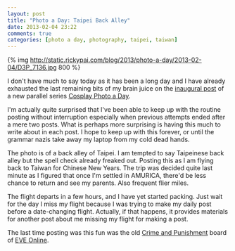 ```yaml
---
layout: post
title: "Photo a Day: Taipei Back Alley"
date: 2013-02-04 23:22
comments: true
categories: [photo a day, photography, taipei, taiwan]
---
```


{% img http://static.rickypai.com/blog/2013/photo-a-day/2013-02-04/D3P_7136.jpg 800 %}

I don't have much to say today as it has been a long day and I have already exhausted the last remaining bits of my brain juice on the [inaugural post](/blog/2013/02/04/cosplay-photo-a-day-hiko-on-stage/) of a new parallel series [Cosplay Photo a Day](/blog/categories/cosplay-photo-a-day/).

I'm actually quite surprised that I've been able to keep up with the routine posting without interruption especially when previous attempts ended after a mere two posts. What is perhaps more surprising is having this much to write about in each post. I hope to keep up with this forever, or until the grammar nazis take away my laptop from my cold dead hands.

The photo is of a back alley of Taipei. I am tempted to say Taipeinese back alley but the spell check already freaked out. Posting this as I am flying back to Taiwan for Chinese New Years. The trip was decided quite last minute as I figured that once I'm settled in AMURICA, there'd be less chance to return and see my parents. Also frequent flier miles.

The flight departs in a few hours, and I have yet started packing. Just wait for the day I miss my flight because I was trying to make my daily post before a date-changing flight. Actually, if that happens, it provides materials for another post about me missing my flight for making a post.

The last time posting was this fun was the old [Crime and Punishment](http://community.eveonline.com/ingameboard.asp?a=channel&channelID=12451) board of [EVE Online](http://www.eveonline.com/).